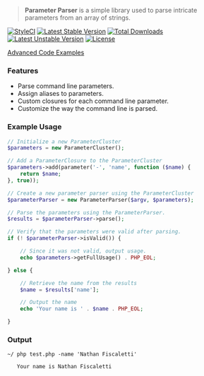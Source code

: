 > **Parameter Parser** is a simple library used to parse intricate parameters from an array of strings.

[![StyleCI](https://styleci.io/repos/73029011/shield?style=flat)](https://styleci.io/repos/73029011)
[![Latest Stable Version](https://poser.pugx.org/nafisc/parameterparser/v/stable?format=flat)](https://packagist.org/packages/nafisc/parameterparser)
[![Total Downloads](https://poser.pugx.org/nafisc/parameterparser/downloads?format=flat)](https://packagist.org/packages/nafisc/parameterparser)
[![Latest Unstable Version](https://poser.pugx.org/nafisc/parameterparser/v/unstable?format=flat)](https://packagist.org/packages/nafisc/parameterparser)
[![License](https://poser.pugx.org/nafisc/parameterparser/license?format=flat)](https://packagist.org/packages/nafisc/parameterparser)

[Advanced Code Examples](https://github.com/nathan-fiscaletti/parameterparser/blob/master/examples/Example1.md)

### Features
* Parse command line parameters.
* Assign aliases to parameters.
* Custom closures for each command line parameter.
* Customize the way the command line is parsed.

### Example Usage
```php
// Initialize a new ParameterCluster
$parameters = new ParameterCluster();

// Add a ParameterClosure to the ParameterCluster
$parameters->add(parameter('-', 'name', function ($name) {
    return $name;
}, true));

// Create a new parameter parser using the ParameterCluster
$parameterParser = new ParameterParser($argv, $parameters);

// Parse the parameters using the ParameterParser.
$results = $parameterParser->parse();

// Verify that the parameters were valid after parsing.
if (! $parameterParser->isValid()) {

    // Since it was not valid, output usage.
    echo $parameters->getFullUsage() . PHP_EOL;

} else {

    // Retrieve the name from the results
    $name = $results['name'];

    // Output the name
    echo 'Your name is ' . $name . PHP_EOL;

}
```

### Output
```
~/ php test.php -name 'Nathan Fiscaletti'

   Your name is Nathan Fiscaletti
```